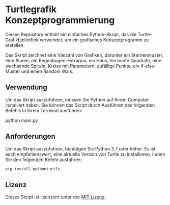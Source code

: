 # Turtlegrafik Konzeptprogrammierung

Dieses Repository enthält ein einfaches Python-Skript, das die Turtle-Grafikbibliothek verwendet, um ein grafisches Konzeptprogramm zu erstellen.

Das Skript zeichnet eine Vielzahl von Grafiken, darunter ein Sternenmuster, eine Blume, ein Regenbogen-Hexagon, ein Haus, ein bunte Quadrate, eine wachsende Spirale, Kreise mit Parametern, zufällige Punkte, ein If-else-Muster und einen Random Walk.

## Verwendung

Um das Skript auszuführen, müssen Sie Python auf Ihrem Computer installiert haben. Sie können das Skript durch Ausführen des folgenden Befehls in Ihrem Terminal ausführen:

python main.py

## Anforderungen

Um das Skript auszuführen, benötigen Sie Python 3.7 oder höher. Es ist auch empfehlenswert, eine aktuelle Version von Turtle zu installieren, indem Sie den folgenden Befehl ausführen:

```python
pip install pythonturtle
```

## Lizenz

Dieses Skript ist lizenziert unter der [MIT Lizenz](LICENSE).
